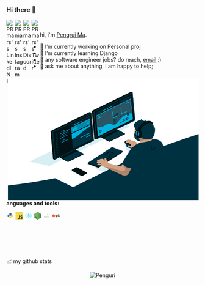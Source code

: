 ### Hi there 👋
<a href="https://www.linkedin.com/in/pengrui-ma-aa2846214/">
  <img align="left" alt="PRmars's LinkedIN" width="22px" src="https://raw.githubusercontent.com/peterthehan/peterthehan/master/assets/linkedin.svg" />
</a>
<a href="https://www.instagram.com/pengruizz/">
  <img align="left" alt="PRmars's Instagram" width="22px" src="https://raw.githubusercontent.com/hussainweb/hussainweb/main/icons/instagram.png" />
</a>
<a href="hhttps://discord.gg/PddCWk3Dtu">
  <img align="left" alt="PRmars's Discord" width="22px" src="https://raw.githubusercontent.com/peterthehan/peterthehan/master/assets/discord.svg" />
</a>
<a href="https://twitter.com">
  <img align="left" alt="PRmars's Twitter" width="22px" src="https://raw.githubusercontent.com/peterthehan/peterthehan/master/assets/twitter.svg" />
</a>

<br />

<img align="right" alt="GIF" src="code.gif" width="500" height="320" />

hi, i'm [Pengrui Ma]().

- 🔭 I’m currently working on Personal proj
- 🌱 I’m currently learning Django
- 💼 any software engineer jobs? do reach, [email](mailto:pengruima@outlook.com) :)
- 💬 ask me about anything, i am happy to help;


**languages and tools:**  

<code><img height="20" src="https://raw.githubusercontent.com/github/explore/80688e429a7d4ef2fca1e82350fe8e3517d3494d/topics/python/python.png"></code>
<code><img height="20" src="https://raw.githubusercontent.com/github/explore/80688e429a7d4ef2fca1e82350fe8e3517d3494d/topics/javascript/javascript.png"></code>
<code><img height="20" src="https://raw.githubusercontent.com/github/explore/80688e429a7d4ef2fca1e82350fe8e3517d3494d/topics/react/react.png"></code>
<code><img height="20" src="https://raw.githubusercontent.com/github/explore/80688e429a7d4ef2fca1e82350fe8e3517d3494d/topics/nodejs/nodejs.png"></code>
<code><img height="20" src="https://raw.githubusercontent.com/github/explore/80688e429a7d4ef2fca1e82350fe8e3517d3494d/topics/mysql/mysql.png"></code>
<code><img height="20" src="https://raw.githubusercontent.com/github/explore/80688e429a7d4ef2fca1e82350fe8e3517d3494d/topics/git/git.png"></code>








<br />
<br />
<br />
<br />

📈 my github stats

<p align="center"> <img src="https://github-readme-stats.vercel.app/api?username=PRmars86&show_icons=true&theme=gotham" alt="Penguri" />
